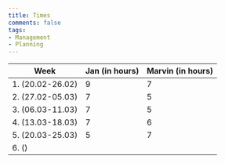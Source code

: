 ```yaml
---
title: Times
comments: false
tags: 
- Management
- Planning
---
```


| Week             | Jan (in hours) | Marvin (in hours) |
| ---------------- | -------------- | ----------------- |
| 1. (20.02-26.02) | 9              | 7                 |
| 2. (27.02-05.03) | 7              | 5                 |
| 3. (06.03-11.03) | 7              | 5                 |
| 4. (13.03-18.03) | 7              | 6                 | 
| 5. (20.03-25.03)            | 5              | 7                 |
| 6. ()            |                |                   |


